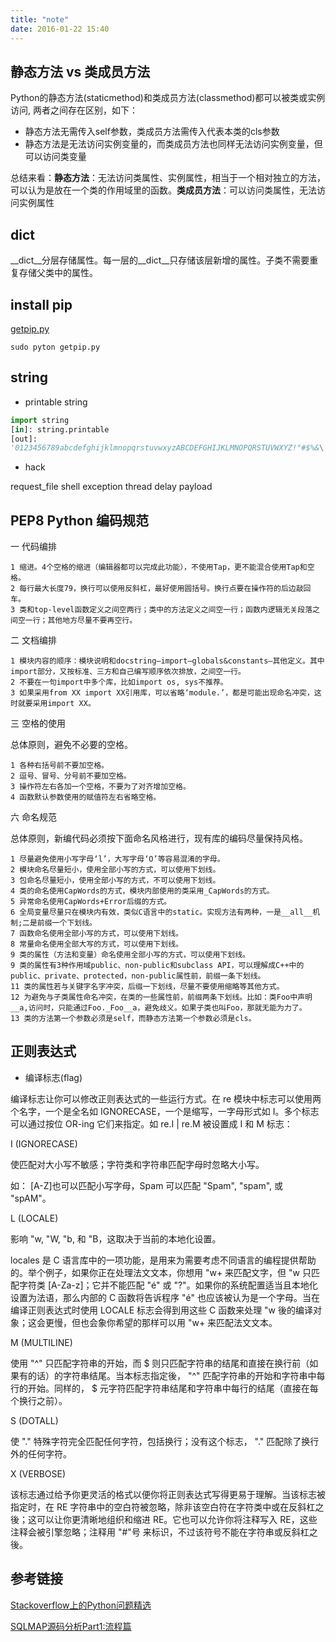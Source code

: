 ```yaml
---
title: "note"
date: 2016-01-22 15:40
---
```


## 静态方法 vs 类成员方法

Python的静态方法(staticmethod)和类成员方法(classmethod)都可以被类或实例访问, 两者之间存在区别，如下：

* 静态方法无需传入self参数，类成员方法需传入代表本类的cls参数
* 静态方法是无法访问实例变量的，而类成员方法也同样无法访问实例变量，但可以访问类变量

总结来看：**静态方法**：无法访问类属性、实例属性，相当于一个相对独立的方法，可以认为是放在一个类的作用域里的函数。**类成员方法**：可以访问类属性，无法访问实例属性

## __dict__

__dict__分层存储属性。每一层的__dict__只存储该层新增的属性。子类不需要重复存储父类中的属性。

## install pip

[getpip.py][21]

```
sudo pyton getpip.py
```

## string

* printable string

```python
import string
[in]: string.printable
[out]:
'0123456789abcdefghijklmnopqrstuvwxyzABCDEFGHIJKLMNOPQRSTUVWXYZ!"#$%&\'()*+,-./:;<=>?@[\\]^_`{|}~ \t\n\r\x0b\x0c'
```

* hack

request_file
shell
exception
thread
delay
payload

## PEP8 Python 编码规范

一 代码编排

```
1 缩进。4个空格的缩进（编辑器都可以完成此功能），不使用Tap，更不能混合使用Tap和空格。
2 每行最大长度79，换行可以使用反斜杠，最好使用圆括号。换行点要在操作符的后边敲回车。
3 类和top-level函数定义之间空两行；类中的方法定义之间空一行；函数内逻辑无关段落之间空一行；其他地方尽量不要再空行。
```

二 文档编排

```
1 模块内容的顺序：模块说明和docstring—import—globals&constants—其他定义。其中import部分，又按标准、三方和自己编写顺序依次排放，之间空一行。
2 不要在一句import中多个库，比如import os, sys不推荐。
3 如果采用from XX import XX引用库，可以省略‘module.’，都是可能出现命名冲突，这时就要采用import XX。
```

三 空格的使用

总体原则，避免不必要的空格。

```
1 各种右括号前不要加空格。
2 逗号、冒号、分号前不要加空格。
3 操作符左右各加一个空格，不要为了对齐增加空格。
4 函数默认参数使用的赋值符左右省略空格。
```

六 命名规范

总体原则，新编代码必须按下面命名风格进行，现有库的编码尽量保持风格。

```
1 尽量避免使用小写字母‘l’，大写字母‘O’等容易混淆的字母。
2 模块命名尽量短小，使用全部小写的方式，可以使用下划线。
3 包命名尽量短小，使用全部小写的方式，不可以使用下划线。
4 类的命名使用CapWords的方式，模块内部使用的类采用_CapWords的方式。
5 异常命名使用CapWords+Error后缀的方式。
6 全局变量尽量只在模块内有效，类似C语言中的static。实现方法有两种，一是__all__机制;二是前缀一个下划线。
7 函数命名使用全部小写的方式，可以使用下划线。
8 常量命名使用全部大写的方式，可以使用下划线。
9 类的属性（方法和变量）命名使用全部小写的方式，可以使用下划线。
9 类的属性有3种作用域public、non-public和subclass API，可以理解成C++中的public、private、protected，non-public属性前，前缀一条下划线。
11 类的属性若与关键字名字冲突，后缀一下划线，尽量不要使用缩略等其他方式。
12 为避免与子类属性命名冲突，在类的一些属性前，前缀两条下划线。比如：类Foo中声明__a,访问时，只能通过Foo._Foo__a，避免歧义。如果子类也叫Foo，那就无能为力了。
13 类的方法第一个参数必须是self，而静态方法第一个参数必须是cls。
```

## 正则表达式

* 编译标志(flag)

编译标志让你可以修改正则表达式的一些运行方式。在 re 模块中标志可以使用两个名字，一个是全名如 IGNORECASE，一个是缩写，一字母形式如 I。多个标志可以通过按位 OR-ing 它们来指定。如 re.I | re.M 被设置成 I 和 M 标志：

I (IGNORECASE)

使匹配对大小写不敏感；字符类和字符串匹配字母时忽略大小写。

如： [A-Z]也可以匹配小写字母，Spam 可以匹配 "Spam", "spam", 或 "spAM"。

L (LOCALE)

影响 "w, "W, "b, 和 "B，这取决于当前的本地化设置。

locales 是 C 语言库中的一项功能，是用来为需要考虑不同语言的编程提供帮助的。举个例子，如果你正在处理法文文本，你想用 "w+ 来匹配文字，但 "w 只匹配字符类 [A-Za-z]；它并不能匹配 "é" 或 "?"。如果你的系统配置适当且本地化设置为法语，那么内部的 C 函数将告诉程序 "é" 也应该被认为是一个字母。当在编译正则表达式时使用 LOCALE 标志会得到用这些 C 函数来处理 "w 後的编译对象；这会更慢，但也会象你希望的那样可以用 "w+ 来匹配法文文本。

M (MULTILINE)

使用 "^" 只匹配字符串的开始，而 $ 则只匹配字符串的结尾和直接在换行前（如果有的话）的字符串结尾。当本标志指定後， "^" 匹配字符串的开始和字符串中每行的开始。同样的， $ 元字符匹配字符串结尾和字符串中每行的结尾（直接在每个换行之前）。

S (DOTALL)

使 "." 特殊字符完全匹配任何字符，包括换行；没有这个标志， "." 匹配除了换行外的任何字符。

X (VERBOSE)

该标志通过给予你更灵活的格式以便你将正则表达式写得更易于理解。当该标志被指定时，在 RE 字符串中的空白符被忽略，除非该空白符在字符类中或在反斜杠之後；这可以让你更清晰地组织和缩进 RE。它也可以允许你将注释写入 RE，这些注释会被引擎忽略；注释用 "#"号 来标识，不过该符号不能在字符串或反斜杠之後。

## 参考链接

[ Stackoverflow上的Python问题精选][10]

[SQLMAP源码分析Part1:流程篇][20]


[10]: http://pyzh.readthedocs.org/en/latest/python-questions-on-stackoverflow.html
[20]: http://drops.wooyun.org/tips/7301
[21]: https://bootstrap.pypa.io/get-pip.py

